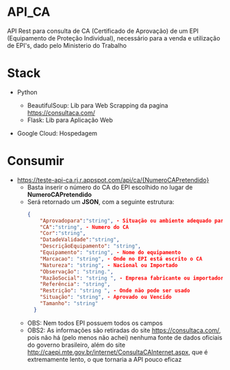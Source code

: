 # API_CA
API Rest para consulta de CA (Certificado de Aprovação) de um EPI (Equipamento de Proteção Individual), necessário para a venda e utilização de EPI's, dado pelo Ministerio do Trabalho

# Stack

- Python
  - BeautifulSoup: Lib para Web Scrapping da pagina https://consultaca.com/
  - Flask: Lib para Aplicação Web
  
- Google Cloud: Hospedagem
 
 # Consumir
 
- https://teste-api-ca.rj.r.appspot.com/api/ca/{NumeroCAPretendido}
  - Basta inserir o número do CA do EPI escolhido no lugar de **NumeroCAPretendido**
  - Será retornado um **JSON**, com a seguinte estrutura:
    ```json
    {
        "Aprovadopara":"string", - Situação ou ambiente adequado para o EPI
        "CA":"string", - Numero do CA
        "Cor":"string", 
        "DatadeValidade":"string",
        "DescriçãoEquipamento": "string", 
        "Equipamento": "string", - Nome do equipamento
        "Marcacao": "string", - Onde no EPI está escrito o CA
        "Natureza": "string", - Nacional ou Importado
        "Observação": "string.",
        "RazãoSocial": "string ", - Empresa fabricante ou importadora
        "Referência": "string",
        "Restrição": "string ", - Onde não pode ser usado
        "Situação": "string", - Aprovado ou Vencido
        "Tamanho": "string"
      }
      ```
  - OBS: Nem todos EPI possuem todos os campos
  - OBS2: As informações são retiradas do site https://consultaca.com/, pois não há (pelo menos não achei) nenhuma fonte de dados oficiais do governo brasileiro, além do site http://caepi.mte.gov.br/internet/ConsultaCAInternet.aspx, que é extremamente lento, o que tornaria a API pouco eficaz


